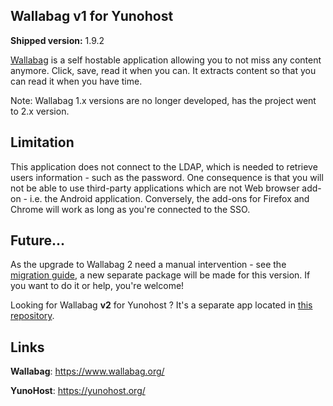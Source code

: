 Wallabag v1 for Yunohost
------------------------

**Shipped version:** 1.9.2

[Wallabag](https://www.wallabag.org/) is a self hostable application allowing
you to not miss any content anymore. Click, save, read it when you can. It
extracts content so that you can read it when you have time.

Note: Wallabag 1.x versions are no longer developed, has the project went to 2.x version.

## Limitation

This application does not connect to the LDAP, which is needed to retrieve
users information - such as the password. One consequence is that you will
not be able to use third-party applications which are not Web browser add-on -
i.e. the Android application. Conversely, the add-ons for Firefox and Chrome
will work as long as you're connected to the SSO.

## Future...

As the upgrade to Wallabag 2 need a manual intervention - see the
[migration guide](http://doc.wallabag.org/en/master/user/migration.html),
a new separate package will be made for this version. If you want to do it or
help, you're welcome!

Looking for Wallabag **v2** for Yunohost ? It's a separate app located in [this repository]().

## Links

**Wallabag**: https://www.wallabag.org/

**YunoHost**: https://yunohost.org/

